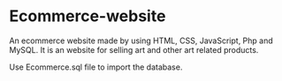 # Ecommerce-website
An ecommerce website made by using HTML, CSS, JavaScript, Php and MySQL. It is an website for selling art and other art related products.

Use Ecommerce.sql file to import the database. 
